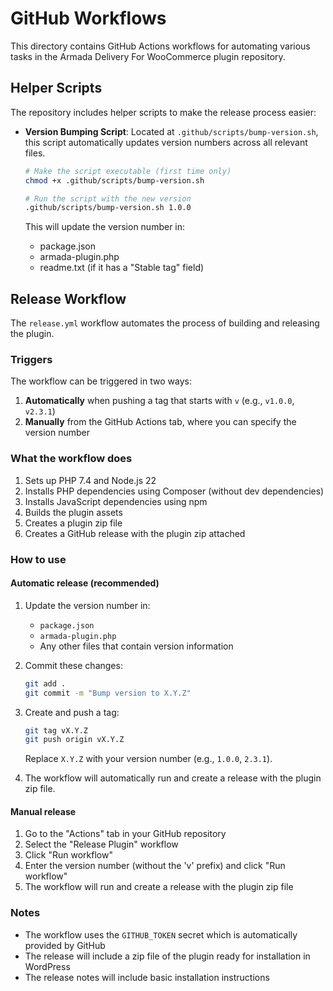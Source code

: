 # GitHub Workflows

This directory contains GitHub Actions workflows for automating various tasks in the Armada Delivery For WooCommerce plugin repository.

## Helper Scripts

The repository includes helper scripts to make the release process easier:

- **Version Bumping Script**: Located at `.github/scripts/bump-version.sh`, this script automatically updates version numbers across all relevant files.

  ```bash
  # Make the script executable (first time only)
  chmod +x .github/scripts/bump-version.sh

  # Run the script with the new version
  .github/scripts/bump-version.sh 1.0.0
  ```

  This will update the version number in:
  - package.json
  - armada-plugin.php
  - readme.txt (if it has a "Stable tag" field)

## Release Workflow

The `release.yml` workflow automates the process of building and releasing the plugin.

### Triggers

The workflow can be triggered in two ways:

1. **Automatically** when pushing a tag that starts with `v` (e.g., `v1.0.0`, `v2.3.1`)
2. **Manually** from the GitHub Actions tab, where you can specify the version number

### What the workflow does

1. Sets up PHP 7.4 and Node.js 22
2. Installs PHP dependencies using Composer (without dev dependencies)
3. Installs JavaScript dependencies using npm
4. Builds the plugin assets
5. Creates a plugin zip file
6. Creates a GitHub release with the plugin zip attached

### How to use

#### Automatic release (recommended)

1. Update the version number in:
   - `package.json`
   - `armada-plugin.php`
   - Any other files that contain version information

2. Commit these changes:
   ```bash
   git add .
   git commit -m "Bump version to X.Y.Z"
   ```

3. Create and push a tag:
   ```bash
   git tag vX.Y.Z
   git push origin vX.Y.Z
   ```

   Replace `X.Y.Z` with your version number (e.g., `1.0.0`, `2.3.1`).

4. The workflow will automatically run and create a release with the plugin zip file.

#### Manual release

1. Go to the "Actions" tab in your GitHub repository
2. Select the "Release Plugin" workflow
3. Click "Run workflow"
4. Enter the version number (without the 'v' prefix) and click "Run workflow"
5. The workflow will run and create a release with the plugin zip file

### Notes

- The workflow uses the `GITHUB_TOKEN` secret which is automatically provided by GitHub
- The release will include a zip file of the plugin ready for installation in WordPress
- The release notes will include basic installation instructions
